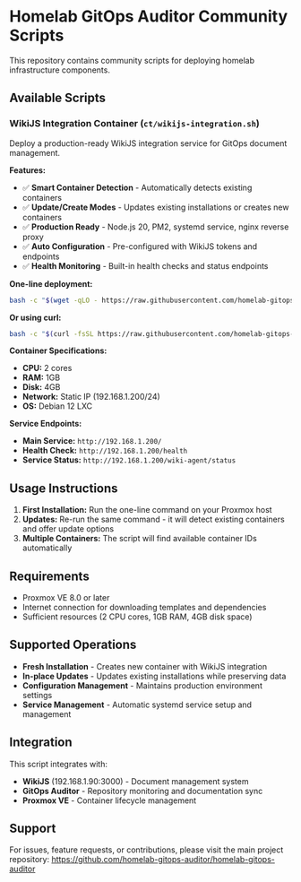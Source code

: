 # Homelab GitOps Auditor Community Scripts

This repository contains community scripts for deploying homelab infrastructure components.

## Available Scripts

### WikiJS Integration Container (`ct/wikijs-integration.sh`)

Deploy a production-ready WikiJS integration service for GitOps document management.

**Features:**
- ✅ **Smart Container Detection** - Automatically detects existing containers
- ✅ **Update/Create Modes** - Updates existing installations or creates new containers
- ✅ **Production Ready** - Node.js 20, PM2, systemd service, nginx reverse proxy
- ✅ **Auto Configuration** - Pre-configured with WikiJS tokens and endpoints
- ✅ **Health Monitoring** - Built-in health checks and status endpoints

**One-line deployment:**
```bash
bash -c "$(wget -qLO - https://raw.githubusercontent.com/homelab-gitops-auditor/community-scripts/main/ct/wikijs-integration.sh)"
```

**Or using curl:**
```bash
bash -c "$(curl -fsSL https://raw.githubusercontent.com/homelab-gitops-auditor/community-scripts/main/ct/wikijs-integration.sh)"
```

**Container Specifications:**
- **CPU:** 2 cores
- **RAM:** 1GB
- **Disk:** 4GB
- **Network:** Static IP (192.168.1.200/24)
- **OS:** Debian 12 LXC

**Service Endpoints:**
- **Main Service:** `http://192.168.1.200/`
- **Health Check:** `http://192.168.1.200/health`
- **Service Status:** `http://192.168.1.200/wiki-agent/status`

## Usage Instructions

1. **First Installation:** Run the one-line command on your Proxmox host
2. **Updates:** Re-run the same command - it will detect existing containers and offer update options
3. **Multiple Containers:** The script will find available container IDs automatically

## Requirements

- Proxmox VE 8.0 or later
- Internet connection for downloading templates and dependencies
- Sufficient resources (2 CPU cores, 1GB RAM, 4GB disk space)

## Supported Operations

- **Fresh Installation** - Creates new container with WikiJS integration
- **In-place Updates** - Updates existing installations while preserving data
- **Configuration Management** - Maintains production environment settings
- **Service Management** - Automatic systemd service setup and management

## Integration

This script integrates with:
- **WikiJS** (192.168.1.90:3000) - Document management system
- **GitOps Auditor** - Repository monitoring and documentation sync
- **Proxmox VE** - Container lifecycle management

## Support

For issues, feature requests, or contributions, please visit the main project repository:
https://github.com/homelab-gitops-auditor/homelab-gitops-auditor